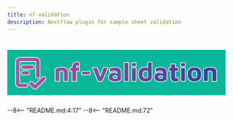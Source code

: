 ```yaml
---
title: nf-validation
description: Nextflow plugin for sample sheet validation
---
```


# ![nf-validation](images/nf-validation.svg)

--8<-- "README.md:4:17"
--8<-- "README.md:72"
